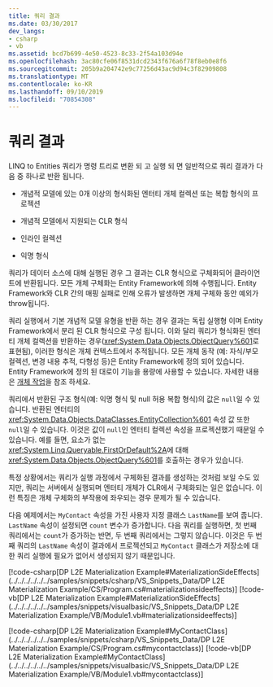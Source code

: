 ```yaml
---
title: 쿼리 결과
ms.date: 03/30/2017
dev_langs:
- csharp
- vb
ms.assetid: bcd7b699-4e50-4523-8c33-2f54a103d94e
ms.openlocfilehash: 3ac80cfe06f8531dcd2343f676a6f78f8eb0e8f6
ms.sourcegitcommit: 205b9a204742e9c77256d43ac9d94c3f82909808
ms.translationtype: MT
ms.contentlocale: ko-KR
ms.lasthandoff: 09/10/2019
ms.locfileid: "70854308"
---
```

# <a name="query-results"></a>쿼리 결과
LINQ to Entities 쿼리가 명령 트리로 변환 되 고 실행 되 면 일반적으로 쿼리 결과가 다음 중 하나로 반환 됩니다.  
  
- 개념적 모델에 있는 0개 이상의 형식화된 엔터티 개체 컬렉션 또는 복합 형식의 프로젝션  
  
- 개념적 모델에서 지원되는 CLR 형식  
  
- 인라인 컬렉션  
  
- 익명 형식  
  
 쿼리가 데이터 소스에 대해 실행된 경우 그 결과는 CLR 형식으로 구체화되어 클라이언트에 반환됩니다. 모든 개체 구체화는 Entity Framework에 의해 수행됩니다. Entity Framework와 CLR 간의 매핑 실패로 인해 오류가 발생하면 개체 구체화 동안 예외가 throw됩니다.
  
 쿼리 실행에서 기본 개념적 모델 유형을 반환 하는 경우 결과는 독립 실행형 이며 Entity Framework에서 분리 된 CLR 형식으로 구성 됩니다. 이와 달리 쿼리가 형식화된 엔터티 개체 컬렉션을 반환하는 경우(<xref:System.Data.Objects.ObjectQuery%601>로 표현됨), 이러한 형식은 개체 컨텍스트에서 추적됩니다. 모든 개체 동작 (예: 자식/부모 컬렉션, 변경 내용 추적, 다형성 등)은 Entity Framework에 정의 되어 있습니다. Entity Framework에 정의 된 대로이 기능을 용량에 사용할 수 있습니다. 자세한 내용은 [개체 작업](../working-with-objects.md)을 참조 하세요.
  
 쿼리에서 반환된 구조 형식(예: 익명 형식 및 null 허용 복합 형식)의 값은 `null`일 수 있습니다. 반환된 엔터티의 <xref:System.Data.Objects.DataClasses.EntityCollection%601> 속성 값 또한 `null`일 수 있습니다. 이것은 값이 `null`인 엔터티 컬렉션 속성을 프로젝션했기 때문일 수 있습니다. 예를 들면, 요소가 없는 <xref:System.Linq.Queryable.FirstOrDefault%2A>에 대해 <xref:System.Data.Objects.ObjectQuery%601>를 호출하는 경우가 있습니다.  
  
 특정 상황에서는 쿼리가 실행 과정에서 구체화된 결과를 생성하는 것처럼 보일 수도 있지만, 쿼리는 서버에서 실행되며 엔터티 개체가 CLR에서 구체화되는 일은 없습니다. 이런 특징은 개체 구체화의 부작용에 좌우되는 경우 문제가 될 수 있습니다.  
  
 다음 예제에서는 `MyContact` 속성을 가진 사용자 지정 클래스 `LastName`를 보여 줍니다. `LastName` 속성이 설정되면 `count` 변수가 증가합니다. 다음 쿼리를 실행하면, 첫 번째 쿼리에서는 `count`가 증가하는 반면, 두 번째 쿼리에서는 그렇지 않습니다. 이것은 두 번째 쿼리의 `LastName` 속성이 결과에서 프로젝션되고 `MyContact` 클래스가 저장소에 대한 쿼리 실행에 필요가 없어서 생성되지 않기 때문입니다.  
  
 [!code-csharp[DP L2E Materialization Example#MaterializationSideEffects](../../../../../../samples/snippets/csharp/VS_Snippets_Data/DP L2E Materialization Example/CS/Program.cs#materializationsideeffects)]
 [!code-vb[DP L2E Materialization Example#MaterializationSideEffects](../../../../../../samples/snippets/visualbasic/VS_Snippets_Data/DP L2E Materialization Example/VB/Module1.vb#materializationsideeffects)]  
  
 [!code-csharp[DP L2E Materialization Example#MyContactClass](../../../../../../samples/snippets/csharp/VS_Snippets_Data/DP L2E Materialization Example/CS/Program.cs#mycontactclass)]
 [!code-vb[DP L2E Materialization Example#MyContactClass](../../../../../../samples/snippets/visualbasic/VS_Snippets_Data/DP L2E Materialization Example/VB/Module1.vb#mycontactclass)]
